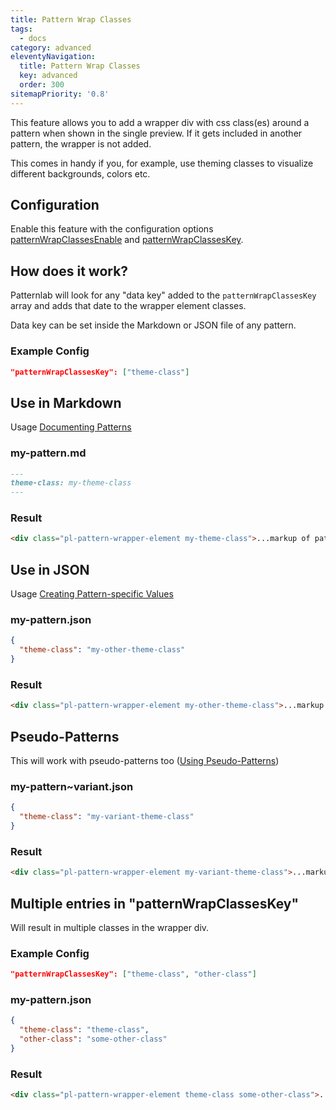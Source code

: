 ```yaml
---
title: Pattern Wrap Classes
tags:
  - docs
category: advanced
eleventyNavigation:
  title: Pattern Wrap Classes
  key: advanced
  order: 300
sitemapPriority: '0.8'
---
```


This feature allows you to add a wrapper div with css class(es) around a pattern when shown in the single preview.
If it gets included in another pattern, the wrapper is not added.

This comes in handy if you, for example, use theming classes to visualize different backgrounds, colors etc.

## Configuration

Enable this feature with the configuration options 
[patternWrapClassesEnable](/docs/editing-the-configuration-options/#heading-patternwrapclassesenable) and 
[patternWrapClassesKey](/docs/editing-the-configuration-options/#heading-patternwrapclasseskey).

## How does it work?

Patternlab will look for any "data key" added to the `patternWrapClassesKey` array and adds that
date to the wrapper element classes.

Data key can be set inside the Markdown or JSON file of any pattern.

### Example Config

```json
"patternWrapClassesKey": ["theme-class"]
```

## Use in Markdown

Usage [Documenting Patterns](/docs/documenting-patterns/)

### my-pattern.md
```markdown
---
theme-class: my-theme-class
---
```

### Result
```html
<div class="pl-pattern-wrapper-element my-theme-class">...markup of pattern...</div>
```

## Use in JSON

Usage [Creating Pattern-specific Values](/docs/creating-pattern-specific-values/)

### my-pattern.json
```json
{
  "theme-class": "my-other-theme-class"
}
```

### Result
```html
<div class="pl-pattern-wrapper-element my-other-theme-class">...markup of pattern...</div>
```

## Pseudo-Patterns

This will work with pseudo-patterns too ([Using Pseudo-Patterns](/docs/using-pseudo-patterns/))

### my-pattern~variant.json
```json
{
  "theme-class": "my-variant-theme-class"
}
```

### Result
```html
<div class="pl-pattern-wrapper-element my-variant-theme-class">...markup of pattern...</div>
```

## Multiple entries in "patternWrapClassesKey"

Will result in multiple classes in the wrapper div.

### Example Config
```json
"patternWrapClassesKey": ["theme-class", "other-class"]
```

### my-pattern.json
```json
{
  "theme-class": "theme-class",
  "other-class": "some-other-class"
}
```

### Result
```html
<div class="pl-pattern-wrapper-element theme-class some-other-class">...markup of pattern...</div>
```

